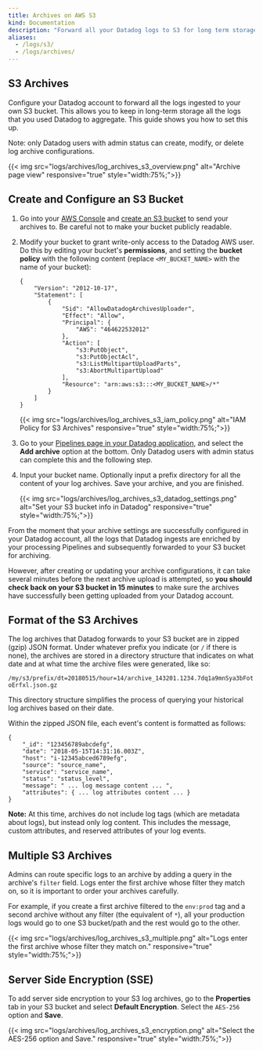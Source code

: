 ```yaml
---
title: Archives on AWS S3
kind: Documentation
description: "Forward all your Datadog logs to S3 for long term storage."
aliases:
  - /logs/s3/
  - /logs/archives/
---
```



## S3 Archives

Configure your Datadog account to forward all the logs ingested to your own S3 bucket. This allows you to keep in long-term storage all the logs that you used Datadog to aggregate. This guide shows you how to set this up.

Note: only Datadog users with admin status can create, modify, or delete log archive configurations.

{{< img src="logs/archives/log_archives_s3_overview.png" alt="Archive page view" responsive="true" style="width:75%;">}}
 
## Create and Configure an S3 Bucket

1. Go into your [AWS Console][1] and [create an S3 bucket][2] to send your archives to. Be careful not to make your bucket publicly readable. 

2. Modify your bucket to grant write-only access to the Datadog AWS user. Do this by editing your bucket's **permissions**, and setting the **bucket policy** with the following content (replace `<MY_BUCKET_NAME>` with the name of your bucket):

    ```
    {
        "Version": "2012-10-17",
        "Statement": [
            {
                "Sid": "AllowDatadogArchivesUploader",
                "Effect": "Allow",
                "Principal": {
                    "AWS": "464622532012"
                },
                "Action": [
                    "s3:PutObject",
                    "s3:PutObjectAcl",
                    "s3:ListMultipartUploadParts",
                    "s3:AbortMultipartUpload"
                ],
                "Resource": "arn:aws:s3:::<MY_BUCKET_NAME>/*"
            }
        ]
    }
    ```

    {{< img src="logs/archives/log_archives_s3_iam_policy.png" alt="IAM Policy for S3 Archives" responsive="true" style="width:75%;">}}

3. Go to your [Pipelines page in your Datadog application][3], and select the **Add archive** option at the bottom. Only Datadog users with admin status can complete this and the following step.

4. Input your bucket name. Optionally input a prefix directory for all the content of your log archives. Save your archive, and you are finished. 

    {{< img src="logs/archives/log_archives_s3_datadog_settings.png" alt="Set your S3 bucket info in Datadog" responsive="true" style="width:75%;">}}

From the moment that your archive settings are successfully configured in your Datadog account, all the logs that Datadog ingests are enriched by your processing Pipelines and subsequently forwarded to your S3 bucket for archiving.

However, after creating or updating your archive configurations, it can take several minutes before the next archive upload is attempted, so **you should check back on your S3 bucket in 15 minutes** to make sure the archives have successfully been getting uploaded from your Datadog account. 

## Format of the S3 Archives

The log archives that Datadog forwards to your S3 bucket are in zipped (gzip) JSON format. Under whatever prefix you indicate (or `/` if there is none), the archives are stored in a directory structure that indicates on what date and at what time the archive files were generated, like so:

`/my/s3/prefix/dt=20180515/hour=14/archive_143201.1234.7dq1a9mnSya3bFotoErfxl.json.gz`

This directory structure simplifies the process of querying your historical log archives based on their date. 

Within the zipped JSON file, each event's content is formatted as follows:

```
{
    "_id": "123456789abcdefg",
    "date": "2018-05-15T14:31:16.003Z",
    "host": "i-12345abced6789efg",
    "source": "source_name",
    "service": "service_name",
    "status": "status_level",
    "message": " ... log message content ... ",
    "attributes": { ... log attributes content ... }
}
```

**Note:** At this time, archives do not include log tags (which are metadata about logs), but instead only log content. This includes the message, custom attributes, and reserved attributes of your log events.

## Multiple S3 Archives

Admins can route specific logs to an archive by adding a query in the archive's `filter` field. Logs enter the first archive whose filter they match on, so it is important to order your archives carefully. 

For example, if you create a first archive filtered to the `env:prod` tag and a second archive without any filter (the equivalent of `*`), all your production logs would go to one S3 bucket/path and the rest would go to the other.

{{< img src="logs/archives/log_archives_s3_multiple.png" alt="Logs enter the first archive whose filter they match on." responsive="true" style="width:75%;">}}

## Server Side Encryption (SSE)

To add server side encryption to your S3 log archives, go to the **Properties** tab in your S3 bucket and select **Default Encryption**. Select the `AES-256` option and **Save**.

{{< img src="logs/archives/log_archives_s3_encryption.png" alt="Select the AES-256 option and Save." responsive="true" style="width:75%;">}}

[1]: https://s3.console.aws.amazon.com/s3
[2]: https://docs.aws.amazon.com/AmazonS3/latest/user-guide/create-bucket.html
[3]: https://app.datadoghq.com/logs/pipelines
